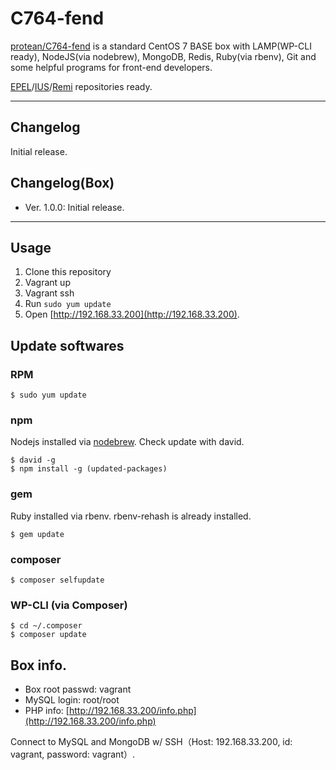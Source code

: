 # C764-fend

[protean/C764-fend](https://vagrantcloud.com/protean/boxes/C764-fend) is a standard CentOS 7 BASE box with LAMP(WP-CLI ready), NodeJS(via nodebrew), MongoDB, Redis, Ruby(via rbenv), Git and some helpful programs for front-end developers.

[EPEL](https://fedoraproject.org/wiki/EPEL)/[IUS](https://iuscommunity.org/pages/About.html)/[Remi](http://rpms.famillecollet.com/) repositories ready.

---

## Changelog

Initial release.

## Changelog(Box)

* Ver. 1.0.0: Initial release.

---

## Usage

1. Clone this repository
2. Vagrant up
3. Vagrant ssh
4. Run `sudo yum update`
5. Open [http://192.168.33.200](http://192.168.33.200).

## Update softwares

### RPM

```
$ sudo yum update
```

### npm

Nodejs installed via [nodebrew](https://github.com/hokaccha/nodebrew). Check update with david.

```
$ david -g
$ npm install -g (updated-packages)
```

### gem

Ruby installed via rbenv. rbenv-rehash is already installed.

```
$ gem update
```

### composer

```
$ composer selfupdate
```

### WP-CLI (via Composer)

```
$ cd ~/.composer
$ composer update
```

## Box info.

* Box root passwd: vagrant
* MySQL login: root/root
* PHP info: [http://192.168.33.200/info.php](http://192.168.33.200/info.php)

Connect to MySQL and MongoDB w/ SSH（Host: 192.168.33.200, id: vagrant, password: vagrant）.
